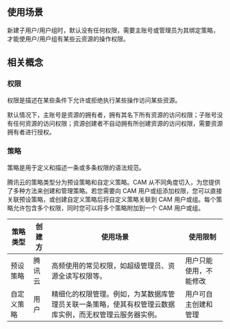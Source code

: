 ## 使用场景
新建子用户/用户组时，默认没有任何权限，需要主账号或管理员为其绑定策略，才能使用户/用户组有某些云资源的操作权限。

## 相关概念
### 权限
权限是描述在某些条件下允许或拒绝执行某些操作访问某些资源。

默认情况下，主账号是资源的拥有者，拥有其名下所有资源的访问权限；子账号没有任何资源的访问权限；资源创建者不自动拥有所创建资源的访问权限，需要资源拥有者进行授权。


### 策略
策略是用于定义和描述一条或多条权限的语法规范。

腾讯云的策略类型分为预设策略和自定义策略。CAM 从不同角度切入，为您提供了多种方法来创建和管理策略。若您需要向 CAM 用户或组添加权限，您可以直接关联预设策略，或创建自定义策略后将自定义策略关联到 CAM 用户或组。每个策略允许包含多个权限，同时您可以将多个策略附加到一个 CAM 用户或组。


| 策略类型 | 创建方 | 使用场景  | 使用限制 | 
|---------|---------|---------|---------| 
| 预设策略 | 腾讯云 | 高频使用的常见权限，如超级管理员、资源全读写权限等。 | 用户只能使用，不能修改 | 
| 自定义策略 | 用户| 精细化的权限管理。例如，为某数据库管理员关联一条策略，使其有权管理云数据库实例，而无权管理云服务器实例。 | 用户可自主创建和管理 | 




